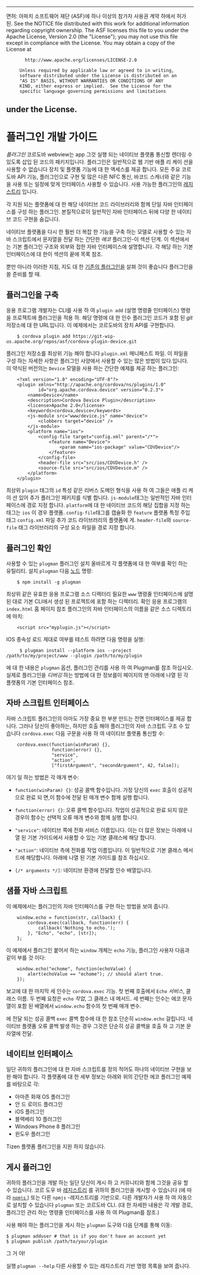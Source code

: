 * * *

면허: 아파치 소프트웨어 재단 (ASF)에 하나 이상의 참가자 사용권 계약 하에서 허가 된. See the NOTICE file distributed with this work for additional information regarding copyright ownership. The ASF licenses this file to you under the Apache License, Version 2.0 (the "License"); you may not use this file except in compliance with the License. You may obtain a copy of the License at

           http://www.apache.org/licenses/LICENSE-2.0
    
         Unless required by applicable law or agreed to in writing,
         software distributed under the License is distributed on an
         "AS IS" BASIS, WITHOUT WARRANTIES OR CONDITIONS OF ANY
         KIND, either express or implied.  See the License for the
         specific language governing permissions and limitations
    

## under the License.

# 플러그인 개발 가이드

*플러그인* 코르도바 webview는 app 그것 실행 되는 네이티브 플랫폼 통신할 렌더링 수 있도록 삽입 된 코드의 패키지입니다. 플러그인은 일반적으로 웹 기반 애플 리 케이 션을 사용할 수 없습니다 장치 및 플랫폼 기능에 대 한 액세스를 제공 합니다. 모든 주요 코르도바 API 기능, 플러그인으로 구현 및 많은 다른 NFC 통신, 바코드 스캐너와 같은 기능을 사용 또는 일정에 맞게 인터페이스 사용할 수 있습니다. 사용 가능한 플러그인의 [레지스트리][1] 입니다.

 [1]: http://plugins.cordova.io

각 지원 되는 플랫폼에 대 한 해당 네이티브 코드 라이브러리와 함께 단일 자바 인터페이스를 구성 하는 플러그인. 본질적으로이 일반적인 자바 인터페이스 뒤에 다양 한 네이티브 코드 구현을 숨깁니다.

네이티브 플랫폼을 다시 한 훨씬 더 복잡 한 기능을 구축 하는 모델로 사용할 수 있는 자바 스크립트에서 문자열을 전달 하는 간단한 *에코* 플러그인-이 섹션 단계. 이 섹션에서는 기본 플러그인 구조와 외부와 접한 자바 인터페이스에 설명합니다. 각 해당 하는 기본 인터페이스에 대 한이 섹션의 끝에 목록 참조.

뿐만 아니라 이러한 지침, 지도 대 한 [기존의 플러그인을][2] 살펴 것이 좋습니다 플러그인을 쓸 준비를 할 때.

 [2]: http://cordova.apache.org/#contribute

## 플러그인을 구축

응용 프로그램 개발자는 CLI를 사용 하 여 `plugin add` (설명 명령줄 인터페이스) 명령을 프로젝트에 플러그인을 적용 하. 해당 명령에 대 한 인수 플러그인 코드가 포함 된 *git* 저장소에 대 한 URL입니다. 이 예제에서는 코르도바의 장치 API를 구현합니다.

        $ cordova plugin add https://git-wip-us.apache.org/repos/asf/cordova-plugin-device.git
    

플러그인 저장소를 최상위 기능 해야 합니다 `plugin.xml` 매니페스트 파일. 이 파일을 구성 하는 자세한 사항은 플러그인 사양에서 사용할 수 있는 많은 방법이 있다.입니다. 이 약식된 버전의는 `Device` 모델을 사용 하는 간단한 예제를 제공 하는 플러그인:

        <?xml version="1.0" encoding="UTF-8"?>
        <plugin xmlns="http://apache.org/cordova/ns/plugins/1.0"
                id="org.apache.cordova.device" version="0.2.3">
            <name>Device</name>
            <description>Cordova Device Plugin</description>
            <license>Apache 2.0</license>
            <keywords>cordova,device</keywords>
            <js-module src="www/device.js" name="device">
                <clobbers target="device" />
            </js-module>
            <platform name="ios">
                <config-file target="config.xml" parent="/*">
                    <feature name="Device">
                        <param name="ios-package" value="CDVDevice"/>
                    </feature>
                </config-file>
                <header-file src="src/ios/CDVDevice.h" />
                <source-file src="src/ios/CDVDevice.m" />
            </platform>
        </plugin>
    

최상위 `plugin` 태그의 `id` 특성 같은 리버스 도메인 형식을 사용 하 여 그들은 애플 리 케이 션 있어 추가 플러그인 패키지를 식별 합니다. `js-module`태그는 일반적인 자바 인터페이스에 경로 지정 합니다. `platform`에 대 한 네이티브 코드의 해당 집합을 지정 하는 태그는 `ios` 이 경우 플랫폼. `config-file`태그를 캡슐화 한 `feature` 플랫폼 특정 주입 태그 `config.xml` 파일 추가 코드 라이브러리의 플랫폼에 게. `header-file`와 `source-file` 태그 라이브러리의 구성 요소 파일을 경로 지정 합니다.

## 플러그인 확인

사용할 수 있는 `plugman` 플러그인 설치 올바르게 각 플랫폼에 대 한 여부를 확인 하는 유틸리티. 설치 `plugman` 다음 [노드][3] 명령:

 [3]: http://nodejs.org/

        $ npm install -g plugman
    

최상위 같은 유효한 응용 프로그램 소스 디렉터리 필요한 `www` 명령줄 인터페이스에 설명 된 대로 기본 CLI에서 생성 된 프로젝트에 포함 하는 디렉터리. 확인 응용 프로그램의 `index.html` 홈 페이지 참조 플러그인의 자바 인터페이스의 이름을 같은 소스 디렉토리에 마치:

        <script src="myplugin.js"></script>
    

IOS 종속성 로드 제대로 여부를 테스트 하려면 다음 명령을 실행:

         $ plugman install --platform ios --project /path/to/my/project/www --plugin /path/to/my/plugin
    

에 대 한 내용은 `plugman` 옵션, 플러그인 관리를 사용 하 여 Plugman를 참조 하십시오. 실제로 플러그인을 *디버깅* 하는 방법에 대 한 정보를이 페이지의 맨 아래에 나열 된 각 플랫폼의 기본 인터페이스 참조.

## 자바 스크립트 인터페이스

자바 스크립트 플러그인의 아마도 가장 중요 한 부분 만드는 전면 인터페이스를 제공 합니다. 그러나 당신이 좋아하는, 하지만 호출 해야 플러그인의 자바 스크립트 구조 수 있습니다 `cordova.exec` 다음 구문을 사용 하 여 네이티브 플랫폼 통신할 수:

        cordova.exec(function(winParam) {},
                     function(error) {},
                     "service",
                     "action",
                     ["firstArgument", "secondArgument", 42, false]);
    

여기 일 하는 방법은 각 매개 변수:

*   `function(winParam) {}`: 성공 콜백 함수입니다. 가정 당신의 `exec` 호출이 성공적으로 완료 되 면,이 함수에 전달 된 매개 변수 함께 실행 합니다.

*   `function(error) {}`: 오류 콜백 함수입니다. 작업이 성공적으로 완료 되지 않은 경우이 함수는 선택적 오류 매개 변수와 함께 실행 합니다.

*   `"service"`: 네이티브 쪽에 전화 서비스 이름입니다. 이는 더 많은 정보는 아래에 나열 된 기본 가이드에서 사용할 수 있는 기본 클래스에 해당 합니다.

*   `"action"`: 네이티브 측에 전화를 작업 이름입니다. 이 일반적으로 기본 클래스 메서드에 해당합니다. 아래에 나열 된 기본 가이드를 참조 하십시오.

*   `[/* arguments */]`: 네이티브 환경에 전달할 인수 배열입니다.

## 샘플 자바 스크립트

이 예제에서는 플러그인의 자바 인터페이스를 구현 하는 방법을 보여 줍니다.

        window.echo = function(str, callback) {
            cordova.exec(callback, function(err) {
                callback('Nothing to echo.');
            }, "Echo", "echo", [str]);
        };
    

이 예제에서 플러그인 붙어서 하는 `window` 개체는 `echo` 기능, 플러그인 사용자 다음과 같이 부를 것 이다:

        window.echo("echome", function(echoValue) {
            alert(echoValue == "echome"); // should alert true.
        });
    

보고에 대 한 마지막 세 인수는 `cordova.exec` 기능. 첫 번째 호출에서 `Echo` *서비스*, 클래스 이름. 두 번째 요청은 `echo` *작업*, 그 클래스 내 메서드. 세 번째는 인수는 에코 문자열이 포함 된 배열에서 `window.echo` 함수의 첫 번째 매개 변수.

에 전달 되는 성공 콜백 `exec` 콜백 함수에 대 한 참조 단순히 `window.echo` 걸립니다. 네이티브 플랫폼 오류 콜백 발생 하는 경우 그것은 단순히 성공 콜백을 호출 하 고 기본 문자열에 전달.

## 네이티브 인터페이스

일단 귀하의 플러그인에 대 한 자바 스크립트를 정의 적어도 하나의 네이티브 구현을 보완 해야 합니다. 각 플랫폼에 대 한 세부 정보는 아래와 위의 간단한 에코 플러그인 예제를 바탕으로 각:

*   아마존 화재 OS 플러그인
*   안 드 로이드 플러그인
*   iOS 플러그인
*   블랙베리 10 플러그인
*   Windows Phone 8 플러그인
*   윈도우 플러그인

Tizen 플랫폼 플러그인을 지원 하지 않습니다.

## 게시 플러그인

귀하의 플러그인을 개발 하는 일단 당신이 게시 하 고 커뮤니티와 함께 그것을 공유 할 수 있습니다. 코르 도우 바 [레지스트리][1] 를 귀하의 플러그인을 게시할 수 있습니다 (에 따라 [ `npmjs` ][4]) 또는 다른 `npmjs` -레지스트리를 기반으로. 다른 개발자가 사용 하 여 자동으로 설치할 수 있습니다 `plugman` 또는 코르도바 CLI. (대 한 자세한 내용은 각 개발 경로, 플러그인 관리 하는 명령줄 인터페이스를 사용 하 여 Plugman를 참조.)

 [4]: https://github.com/isaacs/npmjs.org

사용 해야 하는 플러그인을 게시 하는 `plugman` 도구와 다음 단계를 통해 이동:

    $ plugman adduser # that is if you don't have an account yet
    $ plugman publish /path/to/your/plugin
    

그 거 야!

실행 `plugman --help` 다른 사용할 수 있는 레지스트리 기반 명령 목록을 보여 줍니다.